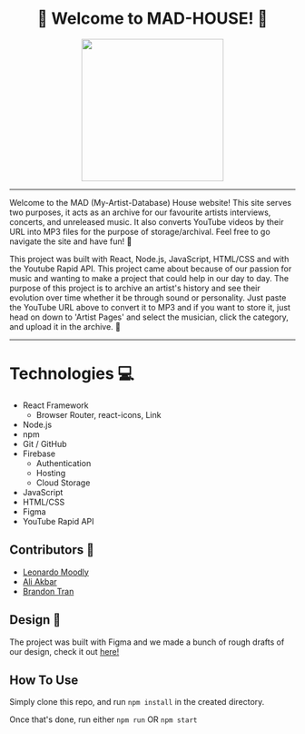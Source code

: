<h1 align="center">
🎼 Welcome to MAD-HOUSE! 🎼
</h1>

<div align="center">
<img src="https://user-images.githubusercontent.com/91800364/234785847-977d1e08-dc55-40fd-9cb7-1ab85b7a176f.gif" width="250"</img>
</div>

<hr/>

Welcome to the MAD (My-Artist-Database) House website! This site serves two purposes, it acts as an archive for our favourite artists interviews, concerts, and unreleased music. It also converts YouTube videos by their URL into MP3 files for the purpose of storage/archival. Feel free to go navigate the site and have fun! 🎵

This project was built with React, Node.js, JavaScript, HTML/CSS and with the Youtube Rapid API. This project came about because of our passion for music and wanting to make a project that could help in our day to day. The purpose of this project is to archive an artist's history and see their evolution over time whether it be through sound or personality. Just paste the YouTube URL above to convert it to MP3 and if you want to store it, just head on down to 'Artist Pages' and select the musician, click the category, and upload it in the archive. 🎸

<hr/>

Technologies 💻
======================

- React Framework 
  - Browser Router, react-icons, Link
- Node.js
- npm
- Git / GitHub
- Firebase
  - Authentication
  - Hosting
  - Cloud Storage
- JavaScript
- HTML/CSS
- Figma
- YouTube Rapid API

## Contributors 🎤

- [Leonardo Moodly](https://github.com/LeoMoodley)<br/>
- [Ali Akbar](https://github.com/Ali-A132)<br/>
- [Brandon Tran](https://github.com/BrandonTran03)<br/>

## Design 🎨
The project was built with Figma and we made a bunch of rough drafts of our design, check it out [here!](https://www.figma.com/file/3RpXut10IXH5lzHFd0cQWq/MAD-HOUSE-Design?node-id=502%3A135&t=6ChDhob34XaMEKY9-1)

## How To Use

Simply clone this repo, and run
`npm install` in the created directory.

Once that's done, run either
`npm run` OR `npm start`
